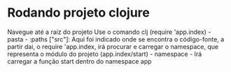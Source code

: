 # Rodando projeto clojure
Navegue até a raiz do projeto
Use o comando clj
(require 'app.index) - pasta
    -  :paths ["src"]: Aqui foi indicado onde se encontra o código-fonte, a partir dai,
        o require 'app.index, irá procurar e carregar o namespace, que representa o
        módulo do projeto
(app.index/start) - namespace
    - Irá carregar a função start dentro do namespace app